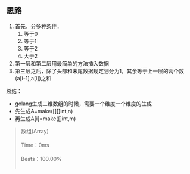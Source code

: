 ## 思路
1. 首先，分多种条件，
    1. 等于0
    2. 等于1
    3. 等于2
    4. 大于2
2. 第一层和第二层用最简单的方法插入数据
3. 第三层之后，除了头部和末尾数据规定划分为1，其余等于上一层的两个数(a\[i-1\],a\[i\])之和

总结：
- golang生成二维数组的时候，需要一个维度一个维度的生成
- 先生成A=make([][]int,n)
- 再生成A\[i\]=make([]int,m)

> 数组(Array)<br><br>
> Time：0ms<br><br>
> Beats：100.00%<br><br>
